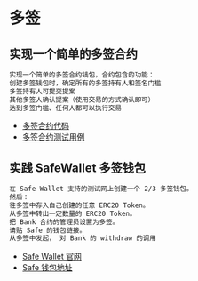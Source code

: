 
# 多签

## 实现一个简单的多签合约

``` markdown
实现一个简单的多签合约钱包，合约包含的功能：
创建多签钱包时，确定所有的多签持有人和签名门槛
多签持有人可提交提案
其他多签人确认提案（使用交易的方式确认即可）
达到多签门槛、任何人都可以执行交易
```

- [多签合约代码](https://github.com/CodingGeoff/Openspace-S3/blob/main/W6D2(2024.8.6)/src/MultisigWallet.sol)
- [多签合约测试用例](https://github.com/CodingGeoff/Openspace-S3/blob/main/W6D2(2024.8.6)/test/MultisigWallet.t.sol)



## 实践 SafeWallet 多签钱包

``` markdown
在 Safe Wallet 支持的测试网上创建一个 2/3 多签钱包。
然后：
往多签中存入自己创建的任意 ERC20 Token。
从多签中转出一定数量的 ERC20 Token。
把 Bank 合约的管理员设置为多签。
请贴 Safe 的钱包链接。
从多签中发起， 对 Bank 的 withdraw 的调用
```

- [Safe Wallet 官网](https://app.safe.global/new-safe/create?chain=sep)
- [Safe 钱包地址](0x91F070bfDBcED03D6128036E63b2eB1238639161)


